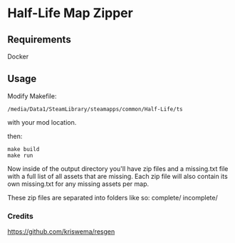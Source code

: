 # Half-Life Map Zipper

## Requirements
Docker

## Usage

Modify Makefile:
```
/media/Data1/SteamLibrary/steamapps/common/Half-Life/ts
```
with your mod location.

then:
```
make build
make run
```

Now inside of the output directory you'll have zip files and a missing.txt file with a full list of all assets that are missing.
Each zip file will also contain its own missing.txt for any missing assets per map.

These zip files are separated into folders like so:
complete/
incomplete/

### Credits

https://github.com/kriswema/resgen